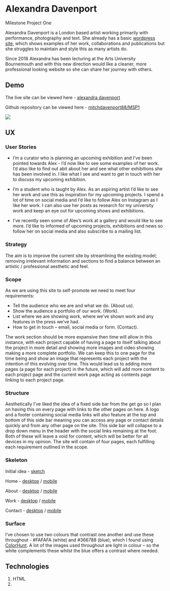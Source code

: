 # Alexandra Davenport

Milestone Project One

Alexandra Davenport is a London based artist working primarily with performance, photography and text. 
She already has a basic [wordpress site](https://alexdavenport.com/), which shows examples of her work, collaborations and 
publications but she struggles to maintain and style this as many artists do. 

Since 2018 Alexandra has been lecturing at the Arts University Bournemouth and with this new direction would 
like a cleaner, more professional looking website so she can share her journey with others. 

## Demo

The live site can be viewed here - [alexandra davenport](https://mitchdavenport88.github.io/MSP1/)

Github repository can be viewed here - [mitchdavenport88/MSP1](https://github.com/mitchdavenport88/MSP1)

![](https://github.com/mitchdavenport88/MSP1/blob/master/readme-attachments/ami.responsivedesign.is(1).jpg?raw=true)

## UX

### User Stories

* I’m a curator who is planning an upcoming exhibition and I’ve been pointed towards Alex - 
I’d now like to see some examples of her work. I’d also like to find out abit about her and see what other exhibitions 
she has been involved in. I like what I see and want to get in touch with her to discuss my upcoming exhibition.

* I’m a student who is taught by Alex. As an aspiring artist I’d like to see her work and use this as inspiration for my 
upcoming projects. I spend a lot of time on social media and I’d like to follow Alex on Instagram as I like her work. 
I can also use her posts as research for my university work and keep an eye out for upcoming shows and exhibitions.

* I’ve recently seen some of Alex’s work at a gallery and would like to see more. I’d like to informed of upcoming projects, 
exhibitions and news so follow her on social media and also subscribe to a mailing list.

### Strategy
The aim is to improve the current site by streamlining the existing model; removing irrelevant information and sections 
to find a balance between an artistic / professional aesthetic and feel.

### Scope
As we are using this site to self-promote we need to meet four requirements:
* Tell the audience who we are and what we do. (About us).
* Show the audience a portfolio of our work. (Work).
* List where we are showing work, where we’ve shown work and any features in the press we’ve had.
* How to get in touch – email, social media or form. (Contact).

The work section should be more expansive then time will allow in this instance, with each project capable of having a page 
to itself talking about the project in more detail and showing more images and video showing making a more complete portfolio. 
We can keep this to one page for the time being and show an image that represents each project with the intention of this 
evolving over time. This would lead us to adding more pages (a page for each project) in the future, which will add more 
content to each project page and the current work page acting as contents page linking to each project page.

### Structure
Aesthetically I’ve liked the idea of a fixed side bar from the get go so I plan on having this on every page with links to 
the other pages on here. A logo and a footer containing social media links will also feature at the top and bottom of this 
side bar meaning you can access any page or contact details quickly and from any other page on the site. This side bar 
will collapse to a drop down menu in the header with the social links remaining at the foot. Both of these will leave a 
void for content, which will be better for all devices in my opinion. The site will contain of four pages, each fulfilling 
each requirement outlined in the scope.

### Skeleton
Initial idea - [sketch](https://github.com/mitchdavenport88/MSP1/blob/master/wireframes/wireframe%20-%20sketch.jpg?raw=true)

Home - [desktop](https://github.com/mitchdavenport88/MSP1/blob/master/wireframes/home%20_%20landing.png?raw=true) / 
[mobile](https://github.com/mitchdavenport88/MSP1/blob/master/wireframes/home%20_%20landing%20(mobile).png?raw=true)

About - [desktop](https://github.com/mitchdavenport88/MSP1/blob/master/wireframes/about.png?raw=true) / 
[mobile](https://github.com/mitchdavenport88/MSP1/blob/master/wireframes/about%20(mobile).png?raw=true)

Work - [desktop](https://github.com/mitchdavenport88/MSP1/blob/master/wireframes/work.png?raw=true) / 
[mobile](https://github.com/mitchdavenport88/MSP1/blob/master/wireframes/work%20(mobile).png?raw=true)

Contact - [desktop](https://github.com/mitchdavenport88/MSP1/blob/master/wireframes/contact.png?raw=true) / 
[mobile](https://github.com/mitchdavenport88/MSP1/blob/master/wireframes/contact%20(mobile).png?raw=true)

### Surface
I’ve chosen to use two colours that contrast one another and use these throughout - #FAFAFA (white) and #366788 (blue), 
which I found using [ColorHunt](https://colorhunt.co/). A lot of the images used throughout are light in colour – so the 
white complements these whilst the blue offers a contrast where needed.

## Technologies
1. HTML
2. 